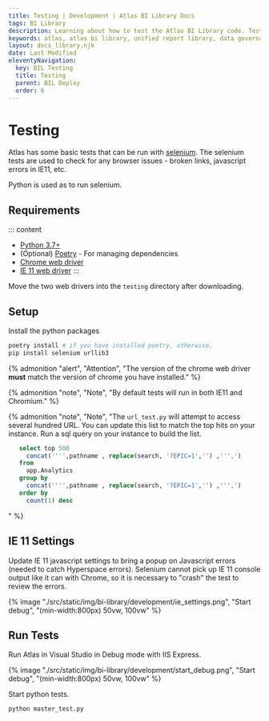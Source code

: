 ```yaml
---
title: Testing | Development | Atlas BI Library Docs
tags: BI Library
description: Learning about how to test the Atlas BI Library code. Tests are run with python and selenium and try to catch any javasript errors.
keywords: atlas, atlas bi library, unified report library, data governance, database, testing, python, selenium
layout: docs_library.njk
date: Last Modified
eleventyNavigation:
  key: BIL Testing
  title: Testing
  parent: BIL Deploy
  order: 6
---
```


# Testing

Atlas has some basic tests that can be run with [selenium](https://selenium-python.readthedocs.io). The selenium tests are used to check for any browser issues - broken links, javascript errors in IE11, etc.

Python is used as to run selenium.

## Requirements

::: content

- [Python 3.7+](https://www.python.org/downloads/)
- (Optional) [Poetry](https://python-poetry.org) - For managing dependencies
- [Chrome web driver](https://chromedriver.chromium.org/downloads)
- [IE 11 web driver](https://www.microsoft.com/en-us/download/details.aspx?id=44069)
  :::

Move the two web drivers into the `testing` directory after downloading.

## Setup

Install the python packages

```bash
poetry install # if you have installed poetry, otherwise,
pip install selenium urllib3
```

{% admonition
   "alert",
   "Attention",
   "The version of the chrome web driver **must** match the version of chrome you have installed."
%}

{% admonition
   "note",
   "Note",
   "By default tests will run in both IE11 and Chromium."
%}

{% admonition
"note",
"Note",
"The `url_test.py` will attempt to access several hundred URL. You can update this list to match the top hits on your instance. Run a sql query on your instance to build the list.

```sql
   select top 500
     concat('''',pathname , replace(search, '?EPIC=1','') ,''',')
   from
     app.Analytics
   group by
     concat('''',pathname , replace(search, '?EPIC=1','') ,''',')
   order by
     count(1) desc
```

"
%}

## IE 11 Settings

Update IE 11 javascript settings to bring a popup on Javascript errors (needed to catch Hyperspace errors). Selenium cannot pick up IE 11 console output like it can with Chrome, so it is necessary to "crash" the test to review the errors.

{% image "./src/static/img/bi-library/development/ie_settings.png", "Start debug", "(min-width:800px) 50vw, 100vw" %}

## Run Tests

Run Atlas in Visual Studio in Debug mode with IIS Express.

{% image "./src/static/img/bi-library/development/start_debug.png", "Start debug", "(min-width:800px) 50vw, 100vw" %}

Start python tests.

```python
python master_test.py
```
